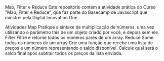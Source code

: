 
Map, Filter e Reduce
Este repositório contém a atividade prática do Curso "Map, Filter e Reduce", que faz parte do Basecamp de Javascript que minstrei pela Digital Innovation One.

Atividades
Map
Pratique a sintaxe de multiplicação de números, uma vez utilizando o parâmetro this de um objeto criado por você, e depois sem ele.
Filter
Filtre e retorne todos os números pares de um array.
Reduce
Some todos os números de um array
Crie uma função que recebe uma lista de preços e um número representando o saldo disponível. Calcule qual será o saldo final após subtrair todos os preços da lista enviada.